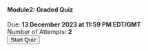 <h4> Module2: Graded Quiz </h4>
Due:<b> 13 December 2023 at 11:59 PM EDT/GMT </b>
<br/>Number of Attempts: <b> 2</b>
<div class="Quiz">
    <a href = "https://survey.wb.surveycto.com/collect/login.html?nextUrl=%2Fcollect%2Fmsfr23_m1_quiz">
    <button> Start Quiz</button>
    </a>
</div>